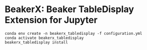 # BeakerX: Beaker TableDisplay Extension for Jupyter

```
conda env create -n beakerx_tabledisplay -f configuration.yml
conda activate beakerx_tabledisplay
beakerx_tabledisplay install
```
